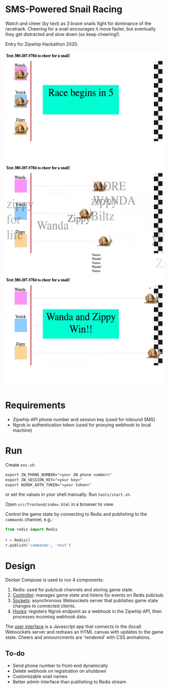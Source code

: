 
# SMS-Powered  Snail Racing
Watch and cheer (by text) as 3 brave snails fight for dominance of the racetrack.  Cheering for a snail encourages it move faster, but eventually they get distracted and slow down (so keep cheering!).

Entry for Zipwhip Hackathon 2020.

<img src="screenshots/setup.png" height="350px" alt="Countdown to the race">
<img src="screenshots/race.png" height="350px" alt="Snail race in progress">
<img src="screenshots/victory.png" height="350px" alt="Zippy and Wanda tie for victory">

# Requirements
* Zipwhip API phone number and session key (used for inbound SMS)
* Ngrok.io authentication token (used for proxying webhook to local machine)

# Run
Create `env.sh`:
```
export ZW_PHONE_NUMBER="<your ZW phone number>"
export ZW_SESSION_KEY="<your key>"
export NGROK_AUTH_TOKEN="<your token>"
```
or set the values in your shell manually.  Run `tools/start.sh`.

Open `src/frontend/index.html` in a browser to view.

Control the game state by connecting to Redis and publishing to the `commands` channel, e.g.:
```python
from redis import Redis

r = Redis()
r.publish('commands', 'next')
```

# Design
Docker Compose is used to run 4 components:
1. Redis: used for pub/sub channels and storing game state.
2. [Controller](src/controller/): manages game state and listens for events on Redis pub/sub.
3. [Sockets](src/sockets/): asynchronous Websockets server that publishes game state changes to connected clients.
4. [Hooks](src/hooks/): registers Ngrok endpoint as a webhook in the Zipwhip API, then processes incoming webhook data.

The [user interface](src/frontend/) is a Javascript app that connects to the (local) Websockets server and redraws an HTML canvas with updates to the game state.  Cheers and announcments are 'rendered' with CSS animations.

## To-do
* Send phone number to front-end dynamically
* Delete webhook on registration on shutdown
* Customizable snail names
* Better admin interface than publishing to Redis stream
